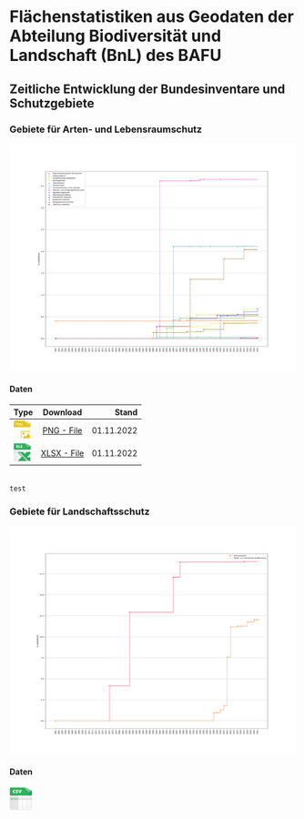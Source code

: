 # Flächenstatistiken aus Geodaten der Abteilung Biodiversität und Landschaft (BnL) des BAFU

## Zeitliche Entwicklung der Bundesinventare und Schutzgebiete

### Gebiete für Arten- und Lebensraumschutz
<p align="left">
  <img width="800" height="400" src="/doc/img/Flaechenstatistik_Arten_und_Lebensraumschutz_1961_to_2021_created_2022-11-01.png">
</p>

#### Daten

| Type        | Download           | Stand  |
| ------------- |:-------------:| -----:|
| <img width="30" src="/doc/assets/png_logo.png">      | [PNG - File](/doc/img/Flaechenstatistik_Arten_und_Lebensraumschutz_1961_to_2021_created_2022-11-01.png)      |   01.11.2022 |
| <img width="30" src="/doc/assets/xls_logo.png">      | [XLSX - File](/doc/Flaechenstatistik_1961_to_2021_created_2022-11-01.xlsx)      |   01.11.2022 |



<code>
test
</code>


### Gebiete für Landschaftsschutz
<p align="left">
  <img width="800" height="400" src="/doc/img/Flaechenstatistik_BLN_Paerke_1961_to_2021_created_2022-11-01.png">
</p>

#### Daten
<p align="left">
  <img width="40" src="/doc/assets/csv_logo.png">
</p>

